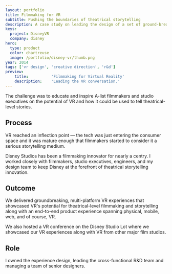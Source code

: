 ```yaml
---
layout: portfolio
title: Filmmaking for VR
subtitle: Pushing the boundaries of theatrical storytelling
description: A case study on leading the design of a set of ground-breaking tools for filmmaking in VR.
keys:
  project: DisneyVR
  company: disney
hero:
  type: product
  color: chartreuse
  image: /portfolio/disney-vr/thumb.png
year: 2014
tags: ['vr design', 'creative direction', 'r&d']
preview:
    title:          'Filmmaking for Virtual Reality'
    description:    'Leading the VR conversation.'
---
```


The challenge was to educate and inspire A-list filmmakers and studio executives on the potential of VR and how it could be used to tell theatrical-level stories.

## Process
VR reached an inflection point &mdash; the tech was just entering the consumer space and it was mature enough that filmmakers started to consider it a serious storytelling medium.

Disney Studios has been a filmmaking innovator for nearly a centry. I worked closely with filmmakers, studio executives, engineers, and my design team to keep Disney at the forefront of theatrical storytelling innovation.

## Outcome
We delivered groundbreaking, multi-platform VR experiences that showcased VR's potential for theatrical-level filmmaking and storytelling along with an end-to-end product experience spanning physical, mobile, web, and of course, VR.

We also hosted a VR conference on the Disney Studio Lot where we showcased our VR experiences along with VR from other major film studios.

## Role
I owned the experience design, leading the cross-functional R&D team and managing a team of senior designers.